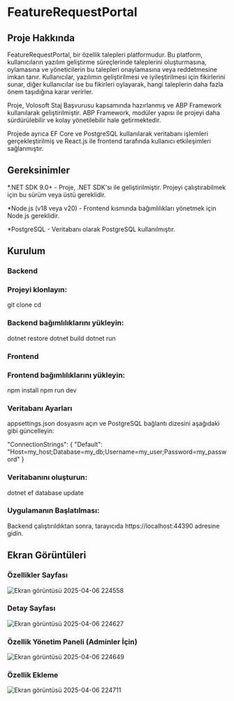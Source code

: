# FeatureRequestPortal

## Proje Hakkında

FeatureRequestPortal, bir özellik talepleri platformudur. Bu platform, kullanıcıların yazılım geliştirme süreçlerinde taleplerini oluşturmasına, oylamasına ve yöneticilerin bu talepleri onaylamasına veya reddetmesine imkan tanır. Kullanıcılar, yazılımın geliştirilmesi ve iyileştirilmesi için fikirlerini sunar, diğer kullanıcılar ise bu fikirleri oylayarak, hangi taleplerin daha fazla önem taşıdığına karar verirler.

Proje, Volosoft Staj Başvurusu kapsamında hazırlanmış ve ABP Framework kullanılarak geliştirilmiştir. ABP Framework, modüler yapısı ile projeyi daha sürdürülebilir ve kolay yönetilebilir hale getirmektedir.

Projede ayrıca EF Core ve PostgreSQL kullanılarak veritabanı işlemleri gerçekleştirilmiş ve React.js ile frontend tarafında kullanıcı etkileşimleri sağlanmıştır.

## Gereksinimler

*.NET SDK 9.0+ - Proje, .NET SDK'sı ile geliştirilmiştir. Projeyi çalıştırabilmek için bu sürüm veya üstü gereklidir.

*Node.js (v18 veya v20) - Frontend kısmında bağımlılıkları yönetmek için Node.js gereklidir.

*PostgreSQL - Veritabanı olarak PostgreSQL kullanılmıştır.


## Kurulum

### Backend

### Projeyi klonlayın:

git clone <repository-url>
cd <project-directory>

### Backend bağımlılıklarını yükleyin:

dotnet restore
dotnet build
dotnet run

### Frontend

### Frontend bağımlılıklarını yükleyin:

npm install
npm run dev

### Veritabanı Ayarları

appsettings.json dosyasını açın ve PostgreSQL bağlantı dizesini aşağıdaki gibi güncelleyin:

"ConnectionStrings": {
  "Default": "Host=my_host;Database=my_db;Username=my_user;Password=my_password"
}

### Veritabanını oluşturun:

dotnet ef database update

### Uygulamanın Başlatılması:

Backend çalıştırıldıktan sonra, tarayıcıda https://localhost:44390 adresine gidin.

## Ekran Görüntüleri

### Özellikler Sayfası
![Ekran görüntüsü 2025-04-06 224558](https://github.com/user-attachments/assets/8d29198a-8d39-4299-b3c8-5448fe92063e)

### Detay Sayfası
![Ekran görüntüsü 2025-04-06 224627](https://github.com/user-attachments/assets/6bba2236-9365-456b-9f0e-e978ee41d1f7)

### Özellik Yönetim Paneli (Adminler İçin)
![Ekran görüntüsü 2025-04-06 224649](https://github.com/user-attachments/assets/6165a2cf-c7af-4803-bd12-c020d9c7c225)

### Özellik Ekleme
![Ekran görüntüsü 2025-04-06 224711](https://github.com/user-attachments/assets/2549b469-61b3-42ac-a517-4552dae3a92f)
